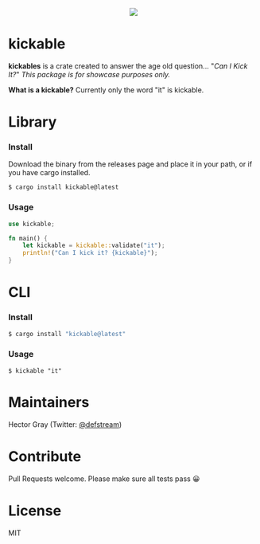 
<p align="center">
<img src="https://media2.giphy.com/media/p3R62d6L0WYw0/200w.gif">
</p>

# kickable
**kickables** is a crate created to answer the age old question... "_Can I Kick It?_"
_This package is for showcase purposes only._

**What is a kickable?**
Currently only the word "it" is kickable.

# Library

### Install

Download the binary from the releases page and place it in your path, or if you have cargo installed. 
```shell
$ cargo install kickable@latest
```````

### Usage

```rust
use kickable;

fn main() {
    let kickable = kickable::validate("it");
    println!("Can I kick it? {kickable}");
}
```

# CLI

### Install

```bash
$ cargo install "kickable@latest"
```

### Usage

```shell
$ kickable "it"
```

# Maintainers
Hector Gray (Twitter: <a href="https://twitter.com/defstream">@defstream</a>)

# Contribute
Pull Requests welcome. Please make sure all tests pass 😀

# License
MIT